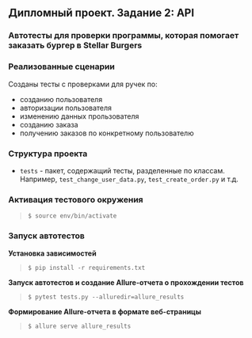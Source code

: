 ## Дипломный проект. Задание 2: API

### Автотесты для проверки программы, которая помогает заказать бургер в Stellar Burgers

### Реализованные сценарии

Созданы тесты с проверками для ручек по:
- созданию пользователя
- авторизации пользователя
- изменению данных прользователя
- созданию заказа
- получению заказов по конкретному пользователю

### Структура проекта

- `tests` - пакет, содержащий тесты, разделенные по классам. Например, `test_change_user_data.py`, `test_create_order.py` и т.д.

### Активация тестового окружения

> `$ source env/bin/activate`

### Запуск автотестов

**Установка зависимостей**

> `$ pip install -r requirements.txt`

**Запуск автотестов и создание Allure-отчета о прохождении тестов**

>  `$ pytest tests.py --alluredir=allure_results`

**Формирование Allure-отчета в формате веб-страницы**

>  `$ allure serve allure_results`